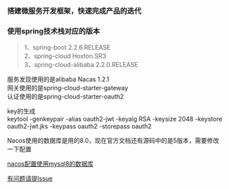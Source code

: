 ### 搭建微服务开发框架，快速完成产品的迭代
### 使用spring技术栈对应的版本
>1、spring-boot 2.2.6.RELEASE  
2、spring-cloud Hoxton.SR3  
3、spring-cloud-alibaba 2.2.0.RELEASE

服务发现使用的是alibaba Nacas 1.2.1  
网关使用的是spring-cloud-starter-gateway  
认证使用的是spring-cloud-starter-oauth2  

key的生成  
keytool -genkeypair -alias oauth2-jwt -keyalg RSA -keysize 2048 -keystore oauth2-jwt.jks -keypass oauth2 -storepass oauth2

Nacos使用的数据库是用的8.0，现在官方文档还有源码中的是5版本，需要修改一下配置

[nacos配置使用mysql8的数据库](https://www.jianshu.com/p/e07cc6e670ab)


[有问题请提Issue](https://github.com/liuhao0813/digierp-cloud/issues)
